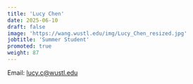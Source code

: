 ```yaml
---
title: 'Lucy Chen'
date: 2025-06-10
draft: false
image: 'https://wang.wustl.edu/img/Lucy_Chen_resized.jpg'
jobtitle: 'Summer Student'
promoted: true
weight: 87
---
```

Email: lucy.c@wustl.edu
